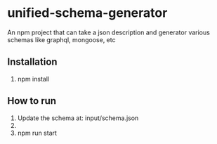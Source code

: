# unified-schema-generator
An npm project that can take a json description and generator various schemas like graphql, mongoose, etc

## Installation
1. npm install

## How to run
1. Update the schema at: input/schema.json
2. 
3. npm run start